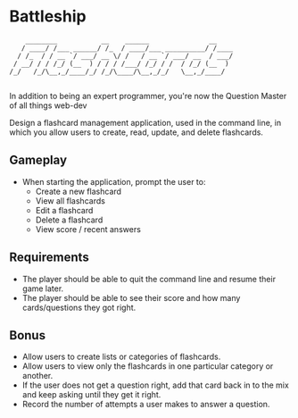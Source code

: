 # Battleship

```
    ________           __    ______               __    
   / ____/ /___ ______/ /_  / ____/___ __________/ /____
  / /_  / / __ `/ ___/ __ \/ /   / __ `/ ___/ __  / ___/
 / __/ / / /_/ (__  ) / / / /___/ /_/ / /  / /_/ (__  ) 
/_/   /_/\__,_/____/_/ /_/\____/\__,_/_/   \__,_/____/  
                                                        
```

In addition to being an expert programmer, you're now the Question Master of all things web-dev

Design a flashcard management application, used in the command line, in which you allow users to create, read, update, and delete flashcards.

## Gameplay

- When starting the application, prompt the user to:
  - Create a new flashcard
  - View all flashcards
  - Edit a flashcard
  - Delete a flashcard
  - View score / recent answers

## Requirements

- The player should be able to quit the command line and resume their game later.
- The player should be able to see their score and how many cards/questions they got right.

## Bonus

- Allow users to create lists or categories of flashcards.
- Allow users to view only the flashcards in one particular category or another.
- If the user does not get a question right, add that card back in to the mix and keep asking until they get it right.
- Record the number of attempts a user makes to answer a question.

